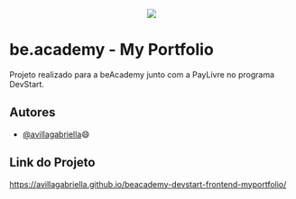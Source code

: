 <p align="center">
<img src="https://www.beacademy.com.br/wp-content/uploads/2019/11/Logo-Topo.png">
</p>

# be.academy - My Portfolio

Projeto realizado para a beAcademy junto com a PayLivre no programa DevStart.



## Autores

- [@avillagabriella](https://github.com/avillagabriella)😄



## Link do Projeto


https://avillagabriella.github.io/beacademy-devstart-frontend-myportfolio/
